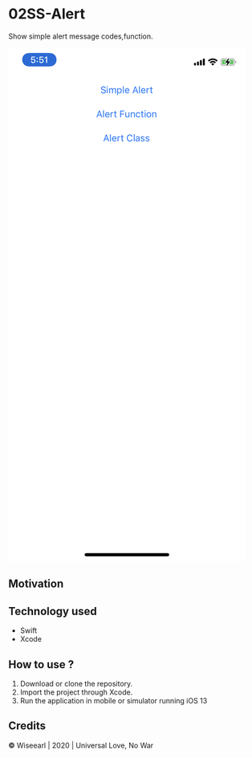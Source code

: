 # 02SS-Alert
Show simple alert message codes,function.

![Custom Dialogs](https://github.com/wiseearl/02SS-Alert/blob/master/AlertMsgPic.jpg)


## Motivation



## Technology used
* Swift
* Xcode


## How to use ?
1. Download or clone the repository.
2. Import the project through Xcode.
3. Run the application in mobile or simulator running iOS 13


## Credits
**©** Wiseearl | 2020 | Universal Love, No War
